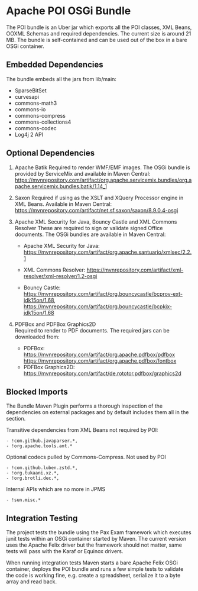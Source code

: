 # Apache POI OSGi Bundle

The POI bundle is an Uber jar which exports all the POI classes, XML Beans, OOXML Schemas and required  dependencies. The current size is around 21 MB. 
The bundle is self-contained and can be used out of the box in a bare OSGi container.

## Embedded Dependencies
The bundle embeds all the jars from lib/main:

- SparseBitSet
- curvesapi
- commons-math3
- commons-io
- commons-compress
- commons-collections4
- commons-codec
- Log4j 2 API

## Optional Dependencies

1. Apache Batik
Required to render WMF/EMF images. The OSGi bundle is provided by ServiceMix and available in Maven Central: https://mvnrepository.com/artifact/org.apache.servicemix.bundles/org.apache.servicemix.bundles.batik/1.14_1
2. Saxon
Required if using as the XSLT and XQuery Processor engine in XML Beans.
Available in Maven Central: https://mvnrepository.com/artifact/net.sf.saxon/saxon/8.9.0.4-osgi
3. Apache XML Security for Java, Bouncy Castle and XML Commons Resolver 
These are required to sign or validate signed Office documents. The OSGi bundles are available in Maven Central:

    - Apache XML Security for Java: https://mvnrepository.com/artifact/org.apache.santuario/xmlsec/2.2.1
    
    - XML Commons Resolver: https://mvnrepository.com/artifact/xml-resolver/xml-resolver/1.2-osgi
    
    - Bouncy Castle: https://mvnrepository.com/artifact/org.bouncycastle/bcprov-ext-jdk15on/1.68, https://mvnrepository.com/artifact/org.bouncycastle/bcpkix-jdk15on/1.68
4. PDFBox and PDFBox Graphics2D  
Required to render to PDF documents.
The required jars can be downloaded from:

    - PDFBox:  
      https://mvnrepository.com/artifact/org.apache.pdfbox/pdfbox
      https://mvnrepository.com/artifact/org.apache.pdfbox/fontbox
    - PDFBox Graphics2D:  
      https://mvnrepository.com/artifact/de.rototor.pdfbox/graphics2d

## Blocked Imports

The Bundle Maven Plugin performs a thorough inspection of the dependencies on external packages and by default  includes them all in the <Import-Package> section. 

Transitive dependencies from XML Beans not required by POI:

    - !com.github.javaparser.*,
    - !org.apache.tools.ant.*

Optional codecs pulled by  Commons-Compress. Not used by POI

    - !com.github.luben.zstd.*,
    - !org.tukaani.xz.*,
    - !org.brotli.dec.*,
    
Internal APIs which are no more in JPMS

    - !sun.misc.*

## Integration Testing

The project tests the bundle using the Pax Exam framework which executes junit tests within an OSGi container started by Maven. The current version uses the Apache Felix driver but the framework should not matter, same tests will pass with the Karaf or Equinox drivers.

When running integration tests Maven starts a bare Apache Felix OSGi container, deploys the POI bundle and runs a few simple tests to validate the code is working fine, e.g. create a spreadsheet, serialize it to a byte array and read back.

 

